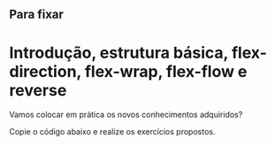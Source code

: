 ## Para fixar

# Introdução, estrutura básica, flex-direction, flex-wrap, flex-flow e reverse

Vamos colocar em prática os novos conhecimentos adquiridos?

Copie o código abaixo e realize os exercícios propostos.


<!DOCTYPE html>
<html lang="pt">
  <head>
    <meta charset="UTF-8">
    <meta name="viewport" content="width=device-width, initial-scale=1.0">
    <title>Flexbox - Flex Flow</title>
    <style>
      .box {
        color: #9069EF;
        background-color: rgb(243, 243, 243);
        border: 2px solid #232525;
        font-size: 50px;
        height: 60px;
        margin: 10px 5px;
        text-align: center;
        width: 30%;
      }

      .box-container {
        background-color: #0fa36b;
        display: flex;
        /* ADICIONE AQUI SEUS TESTES */
      }
    </style>

  </head>
  <body>
    <div class="box-container">
      <div class="box">1</div>
      <div class="box">2</div>
      <div class="box">3</div>
      <div class="box">4</div>
      <div class="box">5</div>
    </div>
  </body>
</html>


* Teste as possibilidades (row, column, row-reverse e column-reverse) para a propriedade flex-direction.

* Teste as possibilidades (wrap e nowrap) para a propriedade flex-wrap.

* Teste as possibilidades para a propriedade flex-flow.



# Propriedades: justify-content, align-items e align-content



Interessante quantas possibilidades para manipular o posicionamento de elementos o flex-box nos traz, não é? Copie o código abaixo e teste algumas dessas possibilidades para fixar seu conhecimento.

  * Utilizando o código abaixo, teste as possibilidades (center, flex-start, flex-end, space-around e space-between) para a 
    propriedade justify-content.


<!DOCTYPE html>
<html lang="pt">
  <head>
    <meta charset="UTF-8">
    <meta name="viewport" content="width=device-width, initial-scale=1.0">
    <title>Flexbox - Justify Content</title>
    <style>
      .box {
        color: #9069EF;
        background-color: rgb(243, 243, 243);
        border: 2px solid #232525;
        font-size: 50px;
        height: 60px;
        margin: 10px 5px;
        text-align: center;
        width: 20%;
      }

      .box-container {
        background-color: #0fa36b;
        display: flex;
        /* ADICIONE AQUI SEUS TESTES */
      }
    </style>

  </head>
  <body>
    <div class="box-container">
      <div class="box">1</div>
      <div class="box">2</div>
      <div class="box">3</div>
    </div>
  </body>
</html>


  * Utilizando o código abaixo, teste as possibilidades (center, flex-start, flex-end, stretch, space-around e space-between) para a 
    propriedade align-content.

  
<!DOCTYPE html>
<html lang="pt">
  <head>
    <meta charset="UTF-8">
    <meta name="viewport" content="width=device-width, initial-scale=1.0">
    <title>Flexbox - Align Items</title>
    <style>
      .box-one {
        color: #9069EF;
        background-color: rgb(243, 243, 243);
        border: 2px solid #232525;
        font-size: 70px;
        min-height: 80px;
        margin: 10px 5px;
        text-align: center;
        width: 50px;
      }

      .box-two {
        color: #9069EF;
        background-color: rgb(243, 243, 243);
        border: 2px solid #232525;
        font-size: 50px;
        min-height: 60px;
        margin: 10px 5px;
        text-align: center;
        width: 50px;
      }

      .box-three {
        color: #9069EF;
        background-color: rgb(243, 243, 243);
        border: 2px solid #232525;
        font-size: 30px;
        margin: 10px 5px;
        min-height: 50px;
        text-align: center;
        width: 50px;
      }

      .box-container {
        background-color: #0fa36b;
        display: flex;
        /* ADICIONE AQUI SEUS TESTES */
      }
    </style>

  </head>
  <body>
    <div class="box-container">
      <div class="box-one">1</div>
      <div class="box-two">2</div>
      <div class="box-three">3</div>
    </div>
  </body>
</html>


  * Utilizando o código abaixo, teste as possibilidades (center, flex-start, flex-end, stretch, space-around e space-between) para a 
    propriedade align-content.


<!DOCTYPE html>
<html lang="pt">
  <head>
    <meta charset="UTF-8">
    <meta name="viewport" content="width=device-width, initial-scale=1.0">
    <title>Flexbox - Align Content</title>
    <style>
      .box {
        color: #9069EF;
        background-color: rgb(243, 243, 243);
        border: 2px solid #232525;
        font-size: 50px;
        min-height: 60px;
        margin: 10px 5px;
        text-align: center;
        width: 30%;
      }

      .box-container {
        /* ADICIONE AQUI SEUS TESTES */
        background-color: #0fa36b;
        display: flex;
        flex-wrap: wrap;
        height: 600px;
      }
    </style>

  </head>
  <body>
    <div class="box-container">
      <div class="box">1</div>
      <div class="box">2</div>
      <div class="box">3</div>
      <div class="box">4</div>
      <div class="box">5</div>
      <div class="box">6</div>
      <div class="box">7</div>
      <div class="box">8</div>
      <div class="box">9</div>
    </div>
  </body>
</html>


